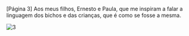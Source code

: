 [Página 3]
Aos meus filhos,
Ernesto e Paula, que
me inspiram a falar a
linguagem dos bichos e
das crianças, que é como
se fosse a mesma.

![3](./img/page_3-01.jpg)
